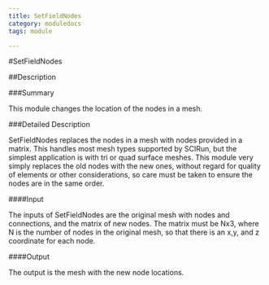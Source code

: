 ```yaml
---
title: SetFieldNodes
category: moduledocs
tags: module

---
```


#SetFieldNodes

##Description

###Summary

This module changes the location of the nodes in a mesh.

###Detailed Description

SetFieldNodes replaces the nodes in a mesh with nodes provided in a matrix. This handles most mesh types supported by SCIRun, but the simplest application is with tri or quad surface meshes. This module very simply replaces the old nodes with the new ones, without regard for quality of elements or other considerations, so care must be taken to ensure the nodes are in the same order.

####Input

The inputs of SetFieldNodes are the original mesh with nodes and connections, and the matrix of new nodes. The matrix must be Nx3, where N is the number of nodes in the original mesh, so that there is an x,y, and z coordinate for each node. 

####Output

The output is the mesh with the new node locations.